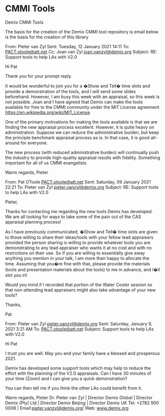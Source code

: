 # CMMI Tools
Demix CMMI Tools

The basis for the creation of the Demix CMMI tool repository is email below is the basis for the creation of this library

From: Pieter van Zyl Sent: Tuesday, 12 January 2021 14:11 To: PACT.otoole@att.net Cc: Joan van Zyl joan.vanzyl@demix.org Subject: RE: Support tools to help LAs with V2.0

Hi Pat

Thank you for your prompt reply.

It would be wonderful to join you for a �Show and Tell� time slots and provide a demonstration of the tools, and I will send some slides beforehand. However, I am busy this week with an appraisal, so this week is not possible. Joan and I have agreed that Demix can make the tools available for free to the CMMI community under the MIT License agreement https://en.wikipedia.org/wiki/MIT_License

One of the primary motivations for making the tools available is that we are finding the new appraisal process excellent. However, it is quite heavy on administration. Suppose we can reduce the administrative burden, but keep the principle benchmark appraisal process as is. In that case, it is good all-around for everyone.

The new process (with reduced administrative burden) will continually push the industry to provide high-quality appraisal results with fidelity. Something important for all of us CMMI evangelists.

Warm regards, Pieter

From: Pat OToole PACT.otoole@att.net Sent: Saturday, 09 January 2021 22:21 To: Pieter van Zyl pieter.vanzyl@demix.org Subject: RE: Support tools to help LAs with V2.0

Pieter,

Thanks for contacting me regarding the new tools Demix has developed. We are all looking for ways to take some of the pain out of the CAS appraisal planning process!

As I have previously communicated, �Show and Tell� time slots are given to those willing to share their ideas/tools with your fellow lead appraisers provided the person sharing is willing to provide whatever tools you are demonstrating to any lead appraiser who wants it at no cost and with no restrictions on their use. So if you are willing to essentially give away anything you mention in your talk, I am more than happy to allocate the time. Assuming that you�re fine with that, please provide the materials (tools and presentation materials about the tools) to me in advance, and I�ll slot you in!

Would you mind if I recorded that portion of the Water Cooler session so that non-attending lead appraisers might also take advantage of your new tools?

Thanks,

Pat

From: Pieter van Zyl pieter.vanzyl@demix.org Sent: Saturday, January 9, 2021 3:21 AM To: PACT.otoole@att.net Subject: Support tools to help LAs with V2.0

Hi Pat

I trust you are well. May you and your family have a blessed and prosperous 2021.

Demix has developed some support tools which may help to reduce the effort with the planning of the V2.0 appraisals. Can I have 30 minutes of your time (Zoom) and I can give you a quick demonstration?

You can then tell me if you think the other LAs could benefit from it.

Warm regards, Pieter Dr. Pieter van Zyl | Director Demix Global | Director Demix (Pty) Ltd | Director Demix Beijing | Director Demix UK Tel: +2782 900 0008 | Email:pieter.vanzyl@demix.org| Web: www.demix.org
